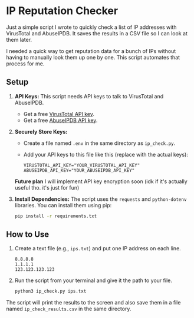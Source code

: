 # IP Reputation Checker

Just a simple script I wrote to quickly check a list of IP addresses with VirusTotal and AbuseIPDB. It saves the results in a CSV file so I can look at them later.

I needed a quick way to get reputation data for a bunch of IPs without having to manually look them up one by one. This script automates that process for me.

## Setup

1.  **API Keys:** This script needs API keys to talk to VirusTotal and AbuseIPDB.
    *   Get a free [VirusTotal API key](https://www.virustotal.com/gui/join-us).
    *   Get a free [AbuseIPDB API key](https://www.abuseipdb.com/register).

2.  **Securely Store Keys:**
    *   Create a file named `.env` in the same directory as `ip_check.py`.
    *   Add your API keys to this file like this (replace with the actual keys):

        ```
        VIRUSTOTAL_API_KEY="YOUR_VIRUSTOTAL_API_KEY"
        ABUSEIPDB_API_KEY="YOUR_ABUSEIPDB_API_KEY"
        ```
    **Future plan** 
    I will implement API key encryption soon (idk if it's actually useful tho. it's just for fun)

3.  **Install Dependencies:** The script uses the `requests` and `python-dotenv` libraries. You can install them using pip:
    ```bash
    pip install -r requirements.txt
    ```

## How to Use

1.  Create a text file (e.g., `ips.txt`) and put one IP address on each line.
    ```
    8.8.8.8
    1.1.1.1
    123.123.123.123
    ```

2.  Run the script from your terminal and give it the path to your file.
    ```bash
    python3 ip_check.py ips.txt
    ```

The script will print the results to the screen and also save them in a file named `ip_check_results.csv` in the same directory.

